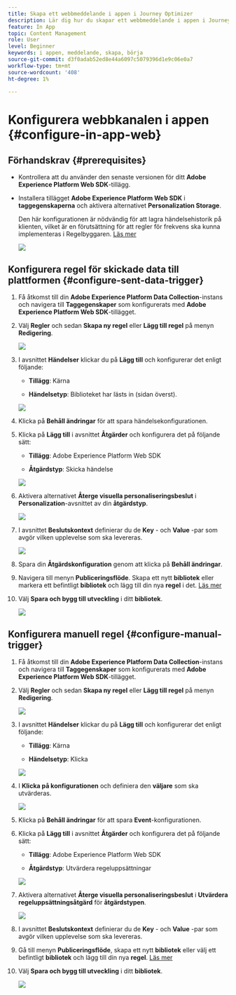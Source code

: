 ```yaml
---
title: Skapa ett webbmeddelande i appen i Journey Optimizer
description: Lär dig hur du skapar ett webbmeddelande i appen i Journey Optimizer
feature: In App
topic: Content Management
role: User
level: Beginner
keywords: i appen, meddelande, skapa, börja
source-git-commit: d3f0adab52ed8e44a6097c5079396d1e9c06e0a7
workflow-type: tm+mt
source-wordcount: '408'
ht-degree: 1%

---
```



# Konfigurera webbkanalen i appen {#configure-in-app-web}

## Förhandskrav {#prerequisites}

* Kontrollera att du använder den senaste versionen för ditt **Adobe Experience Platform Web SDK**-tillägg.

* Installera tillägget **Adobe Experience Platform Web SDK** i **taggegenskaperna** och aktivera alternativet **Personalization Storage**.

  Den här konfigurationen är nödvändig för att lagra händelsehistorik på klienten, vilket är en förutsättning för att regler för frekvens ska kunna implementeras i Regelbyggaren. [Läs mer](https://experienceleague.adobe.com/docs/experience-platform/tags/extensions/client/web-sdk/web-sdk-extension-configuration.html?lang=en)

  ![](assets/configure_web_inapp_1.png)

## Konfigurera regel för skickade data till plattformen {#configure-sent-data-trigger}

1. Få åtkomst till din **Adobe Experience Platform Data Collection**-instans och navigera till **Taggegenskaper** som konfigurerats med **Adobe Experience Platform Web SDK**-tillägget.

1. Välj **Regler** och sedan **Skapa ny regel** eller **Lägg till regel** på menyn **Redigering**.

   ![](assets/configure_web_inapp_2.png)

1. I avsnittet **Händelser** klickar du på **Lägg till** och konfigurerar det enligt följande:

   * **Tillägg**: Kärna

   * **Händelsetyp**: Biblioteket har lästs in (sidan överst).

   ![](assets/configure_web_inapp_3.png)

1. Klicka på **Behåll ändringar** för att spara händelsekonfigurationen.

1. Klicka på **Lägg till** i avsnittet **Åtgärder** och konfigurera det på följande sätt:

   * **Tillägg**: Adobe Experience Platform Web SDK

   * **Åtgärdstyp**: Skicka händelse

   ![](assets/configure_web_inapp_4.png)

1. Aktivera alternativet **Återge visuella personaliseringsbeslut** i **Personalization**-avsnittet av din **åtgärdstyp**.

   ![](assets/configure_web_inapp_5.png)

1. I avsnittet **Beslutskontext** definierar du de **Key** - och **Value** -par som avgör vilken upplevelse som ska levereras.

   ![](assets/configure_web_inapp_6.png)

1. Spara din **Åtgärdskonfiguration** genom att klicka på **Behåll ändringar**.

1. Navigera till menyn **Publiceringsflöde**. Skapa ett nytt **bibliotek** eller markera ett befintligt **bibliotek** och lägg till din nya **regel** i det. [Läs mer](https://experienceleague.adobe.com/docs/experience-platform/tags/publish/libraries.html?lang=en#create-a-library)

1. Välj **Spara och bygg till utveckling** i ditt **bibliotek**.

   ![](assets/configure_web_inapp_7.png)

## Konfigurera manuell regel {#configure-manual-trigger}

1. Få åtkomst till din **Adobe Experience Platform Data Collection**-instans och navigera till **Taggegenskaper** som konfigurerats med **Adobe Experience Platform Web SDK**-tillägget.

1. Välj **Regler** och sedan **Skapa ny regel** eller **Lägg till regel** på menyn **Redigering**.

   ![](assets/configure_web_inapp_8.png)

1. I avsnittet **Händelser** klickar du på **Lägg till** och konfigurerar det enligt följande:

   * **Tillägg**: Kärna

   * **Händelsetyp**: Klicka

   ![](assets/configure_web_inapp_9.png)

1. I **Klicka på konfigurationen** och definiera den **väljare** som ska utvärderas.

   ![](assets/configure_web_inapp_10.png)

1. Klicka på **Behåll ändringar** för att spara **Event**-konfigurationen.

1. Klicka på **Lägg till** i avsnittet **Åtgärder** och konfigurera det på följande sätt:

   * **Tillägg**: Adobe Experience Platform Web SDK

   * **Åtgärdstyp**: Utvärdera regeluppsättningar

   ![](assets/configure_web_inapp_11.png)

1. Aktivera alternativet **Återge visuella personaliseringsbeslut** i **Utvärdera regeluppsättningsåtgärd** för **åtgärdstypen**.

   ![](assets/configure_web_inapp_13.png)

1. I avsnittet **Beslutskontext** definierar du de **Key** - och **Value** -par som avgör vilken upplevelse som ska levereras.

1. Gå till menyn **Publiceringsflöde**, skapa ett nytt **bibliotek** eller välj ett befintligt **bibliotek** och lägg till din nya **regel**. [Läs mer](https://experienceleague.adobe.com/docs/experience-platform/tags/publish/libraries.html?lang=en#create-a-library)

1. Välj **Spara och bygg till utveckling** i ditt **bibliotek**.

   ![](assets/configure_web_inapp_14.png)

